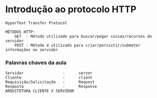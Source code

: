 # Introdução ao protocolo HTTP

    HyperText Transfer Protocol

    MÉTODOS HTTP:
        GET  - Método utilizado para buscar/pegar coisas/recursos do servidor
        POST - Método é utilizado para criar/persistir/submeter informações no servidor

### Palavras chaves da aula 
    Servidor                 -      server
    Cliente                  -      client
    Requisição/Solicitação   -      Request
    Resposta                 -      Response 
    ARQUITETURA CLIENTE X SERVIDOR